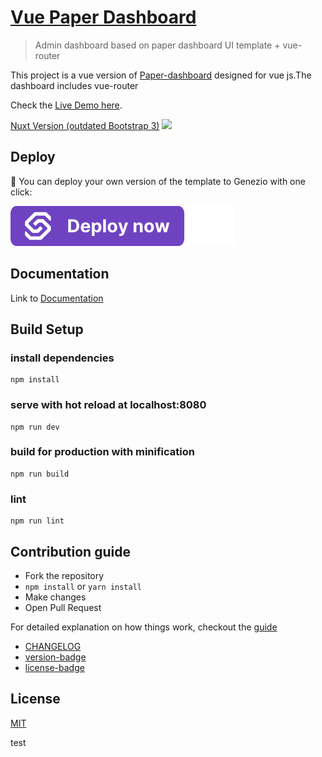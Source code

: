 # [Vue Paper Dashboard](https://cristijora.github.io/vue-paper-dashboard/)

> Admin dashboard based on paper dashboard UI template + vue-router

This project is a vue version of [Paper-dashboard](https://www.creative-tim.com/product/paper-dashboard)
designed for vue js.The dashboard includes vue-router

Check the [Live Demo here](https://cristijora.github.io/vue-paper-dashboard).

[Nuxt Version (outdated Bootstrap 3)](https://github.com/cristijora/vue-paper-dashboard-nuxt)
![](http://i.imgur.com/3iC1hOs.gif)

## Deploy

:rocket: You can deploy your own version of the template to Genezio with one click:

[![Deploy to Genezio](https://raw.githubusercontent.com/Genez-io/graphics/main/svg/deploy-button.svg)](https://app.genez.io/start/deploy?repository=https://github.com/creativetimofficial/vue-paper-dashboard&utm_source=github&utm_medium=referral&utm_campaign=github-creativetim&utm_term=deploy-project&utm_content=button-head)

## Documentation

Link to [Documentation](http://vuejs.creative-tim.com/vue-paper-dashboard/documentation/)

## Build Setup

### install dependencies

```
npm install
```

### serve with hot reload at localhost:8080

```
npm run dev
```

### build for production with minification

```
npm run build
```

### lint

```
npm run lint
```

## Contribution guide

- Fork the repository
- `npm install` or `yarn install`
- Make changes
- Open Pull Request

For detailed explanation on how things work, checkout the [guide](https://github.com/vuejs/vue-cli/blob/dev/docs/README.md)

- [CHANGELOG](./CHANGELOG.md)
- [version-badge](https://img.shields.io/badge/version-1.0.1-blue.svg)
- [license-badge](https://img.shields.io/badge/license-MIT-blue.svg)

## License

[MIT](https://github.com/creativetimofficial/vue-paper-dashboard/blob/master/LICENSE.md)

test
